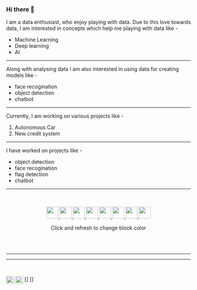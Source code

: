 ### Hi there 👋


I am a data enthusiast, who enjoy playing with data. Due to this love towards data, I am interested in concepts which help me playing with data like - 
 * Machine Learning
 * Deep learning
 * AI
 ---
Along with analysing data I am also interested in using data for creating models like -
 * face recogination
 * object detection
 * chatbot
 ---
Currently, I am working on various projects like -
 1. Autonomous Car
 1. New credit system
 ---
I have worked on projects like - 
 * object detection
 * face recogination
 * flag detection
 * chatbot
 
 ---
 
<div align="center">
    <br>
    <br>
    <a href="https://status.nmoo.dev/blocks/1">
        <img src="https://status.nmoo.dev/blocks/1" width="32" height="32">
    </a>
    <a href="https://status.nmoo.dev/blocks/2">
        <img src="https://status.nmoo.dev/blocks/2" width="32" height="32">
    </a>
    <a href="https://status.nmoo.dev/blocks/3">
        <img src="https://status.nmoo.dev/blocks/3" width="32" height="32">
    </a>
    <a href="https://status.nmoo.dev/blocks/4">
        <img src="https://status.nmoo.dev/blocks/4" width="32" height="32">
    </a>
    <a href="https://status.nmoo.dev/blocks/5">
        <img src="https://status.nmoo.dev/blocks/5" width="32" height="32">
    </a>
    <a href="https://status.nmoo.dev/blocks/6">
        <img src="https://status.nmoo.dev/blocks/6" width="32" height="32">
    </a>
    <a href="https://status.nmoo.dev/blocks/7">
        <img src="https://status.nmoo.dev/blocks/7" width="32" height="32">
    </a>
    <a href="https://status.nmoo.dev/blocks/8">
        <img src="https://status.nmoo.dev/blocks/8" width="32" height="32">
    </a>
    <p align="center">Click and refresh to change block color</p>
    <br>
</div>
<br>

---
---
<br>

[<img align="left" alt="codeSTACKr | LinkedIn" width="22px" src="https://cdn.jsdelivr.net/npm/simple-icons@v3/icons/linkedin.svg" />]
[<img align="left" alt="codeSTACKr | Instagram" width="22px" src="https://cdn.jsdelivr.net/npm/simple-icons@v3/icons/instagram.svg" />]

